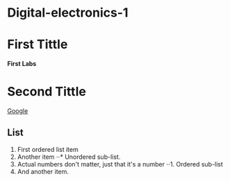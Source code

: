 # Digital-electronics-1
  
# First Tittle
**First Labs** 
# Second Tittle
[Google](https://www.google.com)

## List

1. First ordered list item
2. Another item
⋅⋅* Unordered sub-list. 
1. Actual numbers don't matter, just that it's a number
⋅⋅1. Ordered sub-list
4. And another item.



